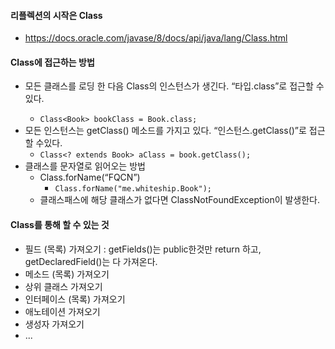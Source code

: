 
#### 리플렉션의 시작은 Class<T>
  + https://docs.oracle.com/javase/8/docs/api/java/lang/Class.html

#### Class<T>에 접근하는 방법
+ 모든 클래스를 로딩 한 다음 Class<T>의 인스턴스가 생긴다. “타입.class”로 접근할 수있다.
  - ``` Class<Book> bookClass = Book.class; ```
+ 모든 인스턴스는 getClass() 메소드를 가지고 있다. “인스턴스.getClass()”로 접근할 수있다.
  - ```Class<? extends Book> aClass = book.getClass();```
+ 클래스를 문자열로 읽어오는 방법
  - Class.forName(“FQCN”)
    - ``` Class.forName("me.whiteship.Book"); ```
  - 클래스패스에 해당 클래스가 없다면 ClassNotFoundException이 발생한다.

#### Class<T>를 통해 할 수 있는 것
+ 필드 (목록) 가져오기 : getFields()는 public한것만 return 하고, getDeclaredField()는 다 가져온다.
+ 메소드 (목록) 가져오기
+ 상위 클래스 가져오기
+ 인터페이스 (목록) 가져오기
+ 애노테이션 가져오기
+ 생성자 가져오기
+ ...









